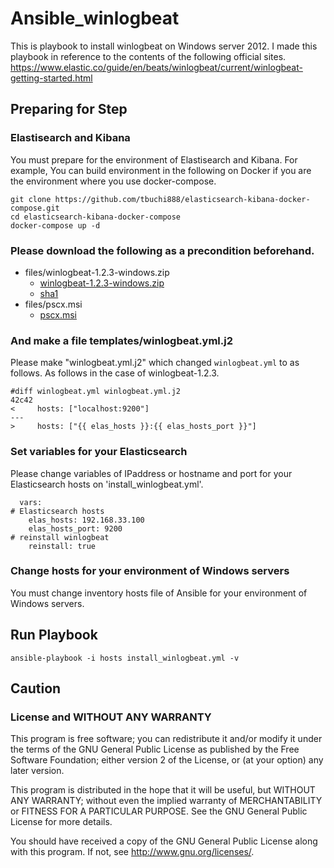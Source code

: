 # Ansible_winlogbeat
This is playbook to install winlogbeat on Windows server 2012.
I made this playbook in reference to the contents of the following official sites.
https://www.elastic.co/guide/en/beats/winlogbeat/current/winlogbeat-getting-started.html

## Preparing for Step
### Elastisearch and Kibana
You must prepare for the environment of Elastisearch and Kibana.
For example, 
You can build environment in the following on Docker 
if you are the environment where you use docker-compose.

```
git clone https://github.com/tbuchi888/elasticsearch-kibana-docker-compose.git
cd elasticsearch-kibana-docker-compose
docker-compose up -d
```

### Please download the following as a precondition beforehand.
- files/winlogbeat-1.2.3-windows.zip
  - [winlogbeat-1.2.3-windows.zip](https://download.elastic.co/beats/winlogbeat/winlogbeat-1.2.3-windows.zip)
  - [sha1](https://download.elastic.co/beats/winlogbeat/winlogbeat-1.2.3-windows.zip.sha1.txt)
- files/pscx.msi
  - [pscx.msi](http://download-codeplex.sec.s-msft.com/Download/Release?ProjectName=pscx&DownloadId=923562&FileTime=130585918034470000&Build=20959)

### And make a file templates/winlogbeat.yml.j2
Please make "winlogbeat.yml.j2" which changed `winlogbeat.yml` to as follows.
As follows in the case of winlogbeat-1.2.3.

```
#diff winlogbeat.yml winlogbeat.yml.j2
42c42
<     hosts: ["localhost:9200"]
---
>     hosts: ["{{ elas_hosts }}:{{ elas_hosts_port }}"]
```

### Set variables for your Elasticsearch
Please change variables of IPaddress or hostname and port for 
your Elasticsearch hosts on 'install_winlogbeat.yml'.

```
  vars:
# Elasticsearch hosts
    elas_hosts: 192.168.33.100
    elas_hosts_port: 9200
# reinstall winlogbeat
    reinstall: true
```

### Change hosts for your environment of Windows servers
You must change inventory hosts file of Ansible for your environment of Windows servers.

## Run Playbook

```
ansible-playbook -i hosts install_winlogbeat.yml -v
```

## Caution
### License and WITHOUT ANY WARRANTY
This program is free software; you can redistribute it and/or modify it under
the terms of the GNU General Public License as published by the Free Software
Foundation; either version 2 of the License, or (at your option) any later
version.

This program is distributed in the hope that it will be useful, but WITHOUT
ANY WARRANTY; without even the implied warranty of MERCHANTABILITY or FITNESS
FOR A PARTICULAR PURPOSE. See the GNU General Public License for more details.

You should have received a copy of the GNU General Public License along with
this program. If not, see http://www.gnu.org/licenses/.
